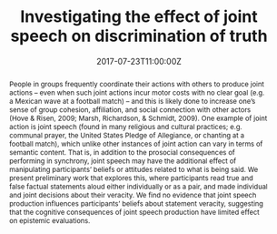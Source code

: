 ---
title: Investigating the effect of joint speech on discrimination of truth

event: 7th Joint Action Meeting
event_url: http://www.ub.edu/ecvp

location: Queen Mary University, London, UK

summary: Poster presented at the 7th Joint Action Meeting in London, July 22-26 2017
abstract: "People in groups frequently coordinate their actions with others to produce joint actions – even when such joint actions incur motor costs with no clear goal (e.g. a Mexican wave at a football match) – and this is likely done to increase one’s sense of group cohesion, affiliation, and social connection with other actors (Hove & Risen, 2009; Marsh, Richardson, & Schmidt, 2009). One example of joint action is joint speech (found in many religious and cultural practices; e.g. communal prayer, the United States Pledge of Allegiance, or chanting at a football match), which unlike other instances of joint action can vary in terms of semantic content. That is, in addition to the prosocial consequences of performing in synchrony, joint speech may have the additional effect of manipulating participants’ beliefs or attitudes related to what is being said. We present preliminary work that explores this, where participants read true and false factual statements aloud either individually or as a pair, and made individual and joint decisions about their veracity. We find no evidence that joint speech production influences participants’ beliefs about statement veracity, suggesting that the cognitive consequences of joint speech production have limited effect on epistemic evaluations."

# Talk start and end times.
#   End time can optionally be hidden by prefixing the line with `#`.
date: "2017-07-23T11:00:00Z"
#date_end: "2030-06-01T15:00:00Z"
all_day: false

# Schedule page publish date (NOT talk date).
publishDate: "2017-01-01T00:00:00Z"

authors: []
tags: 
- Poster

# Is this a featured talk? (true/false)
featured: true

url_pdf: "uploads/posters/JAM2017_Poster.pdf"
links:
- name: Program
  url: https://somby.ceu.edu/sites/somby.ceu.edu/files/attachment/basicpage/35/jam7programonline2.pdf

---